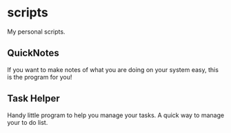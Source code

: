 # scripts
My personal scripts.

## QuickNotes
If you want to make notes of what you are doing on your system easy, this is
the program for you!

## Task Helper
Handy little program to help you manage your tasks. A quick way to manage your to do list.

